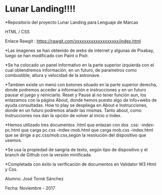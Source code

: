 ﻿# Lunar Landing!!!!

*Repositorio del proyecto Lunar Landing para Lenguaje de Marcas 

HTML / CSS 

Enlace Rawgit :
https://rawgit.com/xxxxxxxxxxxxxxxxxxx/index.html

*Las imagenes se han obtenido de webs de internet y algunas de Pixabay, luego se han modificado con Paint o Pixlr.

*Se ha colocado un panel informativo en la parte superior izquierda con el cual obtendremos información, en un futuro, de parametros como combustible, altura y velocidad de la astronave. 

*Tambien existe un menú con botones situado en la parte superior derecha, donde podremos acceder a información e instrucciones y en un futuro pausar el juego y reiniciarlo.
Reset y Pause al no tener función aun, los enlazamos con la página About, donde hemos puesto algo de info+webs de ayuda consultadas.
How to play se despliega en About e Instrucciones, donde en un futuro podremos añadir las mismas.
Tanto about, como Instrucciones nos dan la opción de volver al inicio o Index.

*Hemos utilizado tres documentos .html que enlazan con dos .css:
-index-pc.html que carga pc.css
-index-mob.html que carga mob.css
-index.html que se dirige a pc.css/mob.css,según la resolución del dispositivo que usemos.

*Se usa la propiedad de sangría de texto, según tipo de dispositivo y el branch de Github con la versión minificada.

*Completada con éxito la verificación de documentos en Validator W3 Html y Css.




Alumno: José Torné Sánchez

Fecha: Noviembre - 2017


